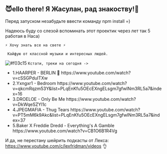 <h2>😈ello there! Я Жасулан, рад знакоству!👋</h2> 

Перед запуском незабудьте ввести команду npm install =)


Надеюсь буду со слезой вспоминать этот проектик через лет так 5 работая в Наса)

    ⚡ Хочу знать все на свете ⚡

     Кайфую от классной музыки и интересных людей. 
     
![#f03c15](https://via.placeholder.com/15/f03c15/000000?text=+) `Кстати, треки на сегодня ->`
<br>
<ul>
    <li><span style=`color:#ffffff;`>1.HAARPER - BERLIN </span>🙉    https://www.youtube.com/watch?v=cSSGPduITXw </li>
    <li>2.Yxngxr1 - Bedroom       https://www.youtube.com/watch?v=qkcmRqzm53Y&list=PLqEnKfu5OEcEXngELsgm7gfwINm3RL5a7&index=16</li>
    <li>3.DROELOE - Only Be Me    https://www.youtube.com/watch?v=DkWqeSZYl1c </li>
    <li>4.JPEGMAFIA - Thug Tears  https://www.youtube.com/watch?v=PT5mM6k9Akc&list=PLqEnKfu5OEcEXngELsgm7gfwINm3RL5a7&index=37</li>
    <li>5.Baker X Freddie Dredd - Everything's A Gamble https://www.youtube.com/watch?v=CB1O6B1R4Vg </li>
 
    
</ul>

  

                            
И да, не перестану шейрить подкасты от Лекса: https://www.youtube.com/c/lexfridman/videos 👌
